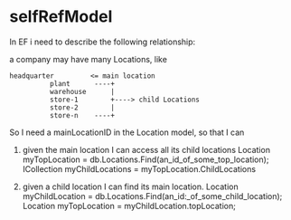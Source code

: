 selfRefModel
============

In EF i need to describe the following relationship:

a company may have many Locations, like

    headquarter         <= main location 
              plant      ----+
              warehouse      |
              store-1        +----> child Locations
              store-2        |
              store-n    ----+

So I need a mainLocationID in the Location model, so that I can 

  1) given the main location I can access all its child locations
    Location myTopLocation = db.Locations.Find(an_id_of_some_top_location);
    ICollection<Location> myChildLocations = myTopLocation.ChildLocations

  2) given a child location I can find its main location.
    Location myChildLocation = db.Locations.Find(an_id:_of_some_child_location);
    Location myTopLocation = myChildLocation.topLocation;

